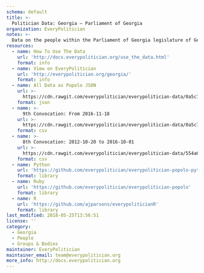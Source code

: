 ```yaml
---
schema: default
title: >-
  Politician Data: Georgia — Parliament of Georgia
organization: EveryPolitician
notes: >-
  Data on the people within the Parliament of Georgia legislature of Georgia.
resources:
  - name: How To Use The Data
    url: 'http://docs.everypolitician.org/use_the_data.html'
    format: info
  - name: View on EveryPolitician
    url: 'http://everypolitician.org/georgia/'
    format: info
  - name: All Data as Popolo JSON
    url: >-
      https://cdn.rawgit.com/everypolitician/everypolitician-data/0a5c7a128cbad51af14241fe9a9f6b0f8ce0f9f8/data/Georgia/Parliament/ep-popolo-v1.0.json
    format: json
  - name: >-
      9th Convocation: From 2016-11-18
    url: >-
      https://cdn.rawgit.com/everypolitician/everypolitician-data/0a5c7a128cbad51af14241fe9a9f6b0f8ce0f9f8/data/Georgia/Parliament/term-9.csv
    format: csv
  - name: >-
      8th Convocation: 2012-10-20 to 2016-10-01
    url: >-
      https://cdn.rawgit.com/everypolitician/everypolitician-data/554a6cb306153130ac5558e4c015471d63e57cb7/data/Georgia/Parliament/term-8.csv
    format: csv
  - name: Python
    url: 'https://github.com/everypolitician/everypolitician-popolo-python'
    format: library
  - name: Ruby
    url: 'https://github.com/everypolitician/everypolitician-popolo'
    format: library
  - name: R
    url: 'https://github.com/ajparsons/everypoliticianR'
    format: library
last_modified: 2018-05-25T13:56:51
license: ''
category:
  - Georgia
  - People
  - Groups & Bodies
maintainer: EveryPolitician
maintainer_email: team@everypolitician.org
more_info: http://docs.everypolitician.org
---
```

